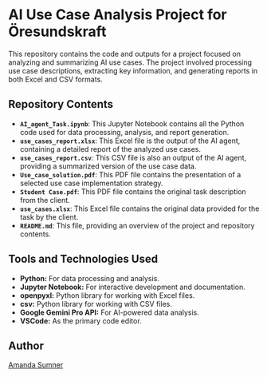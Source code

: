 # AI Use Case Analysis Project for Öresundskraft

This repository contains the code and outputs for a project focused on analyzing and summarizing AI use cases. The project involved processing use case descriptions, extracting key information, and generating reports in both Excel and CSV formats.

## Repository Contents

* **`AI_agent_Task.ipynb`**: This Jupyter Notebook contains all the Python code used for data processing, analysis, and report generation.
* **`use_cases_report.xlsx`**: This Excel file is the output of the AI agent, containing a detailed report of the analyzed use cases.
* **`use_cases_report.csv`**: This CSV file is also an output of the AI agent, providing a summarized version of the use case data.
* **`Use_case_solution.pdf`**: This PDF file contains the presentation of a selected use case implementation strategy.
* **`Student Case.pdf`**: This PDF file contains the original task description from the client.
* **`use_cases.xlsx`**: This Excel file contains the original data provided for the task by the client.
* **`README.md`**: This file, providing an overview of the project and repository contents.

## Tools and Technologies Used

* **Python:** For data processing and analysis.
* **Jupyter Notebook:** For interactive development and documentation.
* **openpyxl:** Python library for working with Excel files.
* **csv:** Python library for working with CSV files.
* **Google Gemini Pro API:** For AI-powered data analysis.
* **VSCode:** As the primary code editor.

## Author

[Amanda Sumner](https://github.com/PieRatCat)
